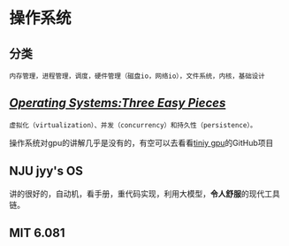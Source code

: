 # 操作系统
## 分类
```
内存管理，进程管理，调度，硬件管理（磁盘io，网络io），文件系统，内核，基础设计
```

## [*Operating Systems:Three Easy Pieces*](https://pages.cs.wisc.edu/~remzi/OSTEP/Chinese/preface.pdf)
```
虚拟化（virtualization）、并发（concurrency）和持久性（persistence）。
```

操作系统对gpu的讲解几乎是没有的，有空可以去看看[tiniy gpu](https://www.github.com)的GitHub项目

## NJU jyy's OS
讲的很好的，自动机，看手册，重代码实现，利用大模型，**令人舒服**的现代工具链。
## MIT 6.081
